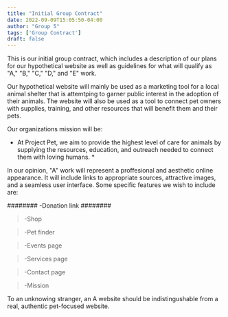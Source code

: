 ```yaml
---
title: "Initial Group Contract"
date: 2022-09-09T15:05:50-04:00
author: "Group 5"
tags: ['Group Contract']
draft: false
---
```


This is our initial group contract, which includes a description of our plans for our hypothetical website as well as guidelines for what will qualify as "A," "B," "C," "D," and "E" work.

Our hypothetical website will mainly be used as a marketing tool for a local animal shelter that is attemtping to garner public interest in the adoption of their animals. The website will also be used as a tool to connect pet owners with supplies, training, and other resources that will benefit them and their pets. 

Our organizations mission will be:

* At Project Pet, we aim to provide the highest level of care for animals by supplying the resources, education, and outreach needed to connect them with loving humans. *

In our opinion, "A" work will represent a proffesional and aesthetic online appearance. It will include links to appropriate sources, attractive images, and a seamless user interface. Some specific features we wish to include are: 

######## -Donation link ########

> -Shop

> -Pet finder

> -Events page

> -Services page

> -Contact page

> -Mission

To an unknowing stranger, an A website should be indistingushable from a real, authentic pet-focused website. 